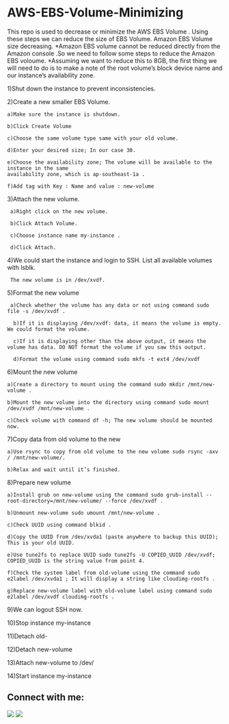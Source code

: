 # AWS-EBS-Volume-Minimizing
This repo is used to decrease or minimize the AWS EBS Volume . Using these steps we can reduce the size of EBS Volume. 
Amazon EBS Volume size decreasing.
*Amazon EBS volume cannot be reduced directly from the Amazon console .So we need to follow some steps to reduce the Amazon EBS voloume.
*Assuming we want to reduce this to 8GB, the first thing we will need to do is to make a note of the root volume’s block device name and our instance’s availability zone.

 1)Shut down the instance to prevent inconsistencies.

 2)Create a new smaller EBS Volume.
 
    a)Make sure the instance is shutdown.
    
    b)Click Create Volume
    
    c)Choose the same volume type same with your old volume.
    
    d)Enter your desired size; In our case 30.
    
    e)Choose the availability zone; The volume will be available to the instance in the same                                                                             availability zone, which is ap-southeast-1a .
    
    f)Add tag with Key : Name and value : new-volume

3)Attach the new volume.

     a)Right click on the new volume.
   
     b)Click Attach Volume.
   
     c)Choose instance name my-instance .
   
     d)Click Attach.
   
4)We could start the instance and login to SSH. List all available volumes with lsblk. 

     The new volume is in /dev/xvdf.

5)Format the new volume

     a)Check whether the volume has any data or not using command sudo file -s /dev/xvdf .
   
      b)If it is displaying /dev/xvdf: data, it means the volume is empty. We could format the volume.
   
      c)If it is displaying other than the above output, it means the volume has data. DO NOT format the volume if you saw this output.
   
      d)Format the volume using command sudo mkfs -t ext4 /dev/xvdf 
    

6)Mount the new volume

    a)Create a directory to mount using the command sudo mkdir /mnt/new-volume .
  
    b)Mount the new volume into the directory using command sudo mount /dev/xvdf /mnt/new-volume .
  
    c)Check volume with command df -h; The new volume should be mounted now.



7)Copy data from old volume to the new 

    a)Use rsync to copy from old volume to the new volume sudo rsync -axv / /mnt/new-volume/.
   
    b)Relax and wait until it’s finished. 

8)Prepare new volume

    a)Install grub on new-volume using the command sudo grub-install --root-directory=/mnt/new-volume/ --force /dev/xvdf .
   
    b)Unmount new-volume sudo umount /mnt/new-volume .
   
    c)Check UUID using command blkid .
   
    d)Copy the UUID from /dev/xvda1 (paste anywhere to backup this UUID); This is your old UUID.
    
    e)Use tune2fs to replace UUID sudo tune2fs -U COPIED_UUID /dev/xvdf; COPIED_UUID is the string value from point 4.
     
    f)Check the system label from old-volume using the command sudo e2label /dev/xvda1 ; It will display a string like cloudimg-rootfs .
     
    g)Replace new-volume label with old-volume label using command sudo e2label /dev/xvdf cloudimg-rootfs .
     
9)We can logout SSH now.

10)Stop instance my-instance

11)Detach old-

12)Detach new-volume

13)Attach new-volume to /dev/

14)Start instance my-instance

 
## Connect with me:

<p align="left">

<a href = "https://www.linkedin.com/in/kevindw98/"><img src="https://img.icons8.com/fluent/48/000000/linkedin.png"/></a>
<a href = "https://www.instagram.com/kevin_danile_wilson/"><img src="https://img.icons8.com/fluent/48/000000/instagram-new.png"/></a>

</p>
